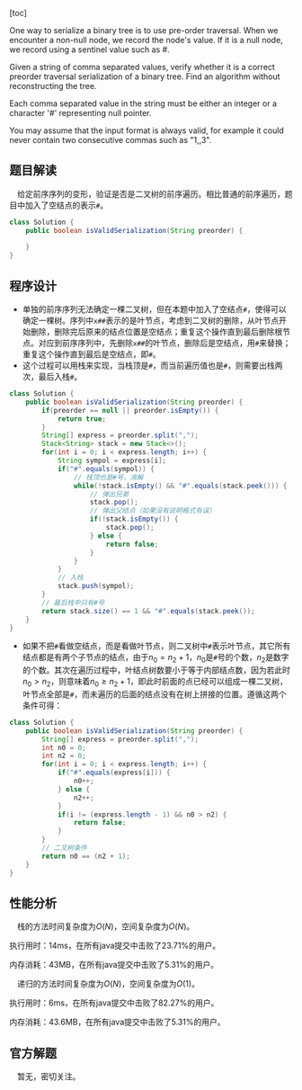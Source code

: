 [toc]

One way to serialize a binary tree is to use pre-order traversal. When we encounter a non-null node, we record the node's value. If it is a null node, we record using a sentinel value such as #.

Given a string of comma separated values, verify whether it is a correct preorder traversal serialization of a binary tree. Find an algorithm without reconstructing the tree.

Each comma separated value in the string must be either an integer or a character '#' representing null pointer.

You may assume that the input format is always valid, for example it could never contain two consecutive commas such as "1,,3".



## 题目解读

&emsp;给定前序序列的变形，验证是否是二叉树的前序遍历。相比普通的前序遍历，题目中加入了空结点的表示`#`。

```java
class Solution {
    public boolean isValidSerialization(String preorder) {
        
    }
}
```

## 程序设计

* 单独的前序序列无法确定一棵二叉树，但在本题中加入了空结点`#`，使得可以确定一棵树。序列中`x##`表示的是叶节点，考虑到二叉树的删除，从叶节点开始删除，删除完后原来的结点位置是空结点；重复这个操作直到最后删除根节点。对应到前序序列中，先删除`x##`的叶节点，删除后是空结点，用`#`来替换；重复这个操作直到最后是空结点，即`#`。
* 这个过程可以用栈来实现，当栈顶是`#`，而当前遍历值也是`#`，则需要出栈两次，最后入栈`#`。

```java
class Solution {
    public boolean isValidSerialization(String preorder) {
        if(preorder == null || preorder.isEmpty()) {
            return true;
        }
        String[] express = preorder.split(",");
        Stack<String> stack = new Stack<>();
        for(int i = 0; i < express.length; i++) {
            String sympol = express[i];
            if("#".equals(sympol)) {
                // 栈顶也是#号，消解
                while(!stack.isEmpty() && "#".equals(stack.peek())) {
                    // 弹出兄弟
                    stack.pop();
                    // 弹出父结点（如果没有说明格式有误）
                    if(!stack.isEmpty()) {
                        stack.pop();
                    } else {
                        return false;
                    }
                }
            }
            // 入栈
            stack.push(sympol);
        }
        // 最后栈中只有#号
        return stack.size() == 1 && "#".equals(stack.peek());
    }
}
```

* 如果不把`#`看做空结点，而是看做叶节点，则二叉树中`#`表示叶节点，其它所有结点都是有两个子节点的结点，由于$n_0 = n_2 + 1$，$n_0$是`#`号的个数，$n_2$是数字的个数。其次在遍历过程中，叶结点树数要小于等于内部结点数，因为若此时$n_0 > n_2$，则意味着$n_0 \ge n_2 + 1$，即此时前面的点已经可以组成一棵二叉树，叶节点全部是`#`，而未遍历的后面的结点没有在树上拼接的位置。遵循这两个条件可得：

```java
class Solution {
    public boolean isValidSerialization(String preorder) {
        String[] express = preorder.split(",");
        int n0 = 0;
        int n2 = 0;
        for(int i = 0; i < express.length; i++) {
            if("#".equals(express[i])) {
                n0++;
            } else {
                n2++;
            }
            if(i != (express.length - 1) && n0 > n2) {
                return false;
            }
        }
        // 二叉树条件
        return n0 == (n2 + 1);
    }
}
```

## 性能分析

&emsp;栈的方法时间复杂度为$O(N)$，空间复杂度为$O(N)$。

执行用时：14ms，在所有java提交中击败了23.71%的用户。

内存消耗：43MB，在所有java提交中击败了5.31%的用户。

&emsp;递归的方法时间复杂度为$O(N)$，空间复杂度为$O(1)$。

执行用时：6ms，在所有java提交中击败了82.27%的用户。

内存消耗：43.6MB，在所有java提交中击败了5.31%的用户。

## 官方解题

&emsp;暂无，密切关注。
